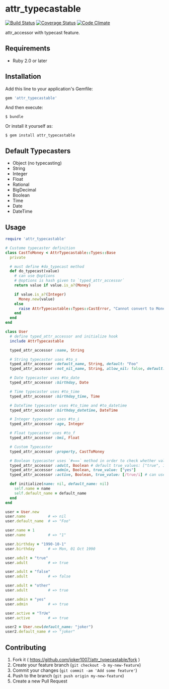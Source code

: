# attr\_typecastable
[![Build Status](https://travis-ci.org/joker1007/attr_typecastable.svg?branch=master)](https://travis-ci.org/joker1007/attr_typecastable)
[![Coverage Status](https://coveralls.io/repos/joker1007/attr_typecastable/badge.png)](https://coveralls.io/r/joker1007/attr_typecastable)
[![Code Climate](https://codeclimate.com/github/joker1007/attr_typecastable/badges/gpa.svg)](https://codeclimate.com/github/joker1007/attr_typecastable)

attr\_accessor with typecast feature.

## Requirements
- Ruby 2.0 or later

## Installation

Add this line to your application's Gemfile:

```ruby
gem 'attr_typecastable'
```

And then execute:

    $ bundle

Or install it yourself as:

    $ gem install attr_typecastable

## Default Typecasters
- Object (no typecasting)
- String
- Integer
- Float
- Rational
- BigDecimal
- Boolean
- Time
- Date
- DateTime

## Usage

```ruby
require 'attr_typecastable'

# Custome typecaster definition
class CastToMoney < AttrTypecastable::Types::Base
  private

  # must define #do_typecast method
  def do_typecast(value)
    # can use @options
    # @options is hash given to `typed_attr_accessor`
    return value if value.is_a?(Money)

    if value.is_a?(Integer)
      Money.new(value)
    else
      raise AttrTypecastable::Types::CastError, "Cannot convert to Money"
    end
  end
end

class User
  # define typed_attr_accessor and initialize hook
  include AttrTypecastable

  typed_attr_accessor :name, String

  # String typecaster uses #to_s
  typed_attr_accessor :default_name, String, default: "Foo"
  typed_attr_accessor :not_nil_name, String, allow_nil: false, default: ""

  # Date typecaster uses #to_date
  typed_attr_accessor :birthday, Date

  # Time typecaster uses #to_time
  typed_attr_accessor :birthday_time, Time

  # DateTime typecaster uses #to_time and #to_datetime
  typed_attr_accessor :birthday_datetime, DateTime

  # Integer typecaster uses #to_i
  typed_attr_accessor :age, Integer

  # Float typecaster uses #to_f
  typed_attr_accessor :bmi, Float

  # Custom Typecaster
  typed_attr_accessor :property, CastToMoney

  # Boolean typecaster uses `#===` method in order to check whether value is true or false.
  typed_attr_accessor :adult, Boolean # default true_values: ["true", 1], false_values: ["false", 0]
  typed_attr_accessor :admin, Boolean, true_value: ["yes"]
  typed_attr_accessor :active, Boolean, true_value: [/true/i] # can use Regexp

  def initialize(name: nil, default_name: nil)
    self.name = name
    self.default_name = default_name
  end
end

user = User.new
user.name          # => nil
user.default_name  # => "Foo"

user.name = 1
user.name          # => "1"

user.birthday = "1990-10-1"
user.birthday      # => Mon, 01 Oct 1990

user.adult = "true"
user.adult         # => true

user.adult = "false"
user.adult         # => false

user.adult = "other"
user.adult         # => true

user.admin = "yes"
user.admin         # => true

user.active = "TrUe"
user.active        # => true

user2 = User.new(default_name: "joker")
user2.default_name # => "joker"
```


## Contributing

1. Fork it ( https://github.com/joker1007/attr_typecastable/fork )
2. Create your feature branch (`git checkout -b my-new-feature`)
3. Commit your changes (`git commit -am 'Add some feature'`)
4. Push to the branch (`git push origin my-new-feature`)
5. Create a new Pull Request
